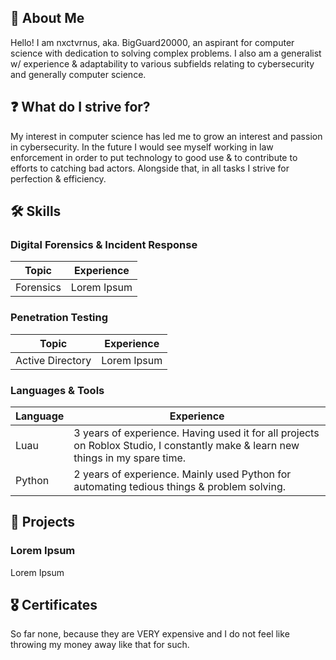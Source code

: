 ## 👤 About Me

Hello! I am nxctvrnus, aka. BigGuard20000, an aspirant for computer science with dedication to solving complex problems. I also am a generalist w/ experience & adaptability to various subfields relating to cybersecurity and generally computer science.

## ❓ What do I strive for?

My interest in computer science has led me to grow an interest and passion in cybersecurity. In the future I would see myself working in law enforcement in order to put technology to good use & to contribute to efforts to catching bad actors. Alongside that, in all tasks I strive for perfection & efficiency.

## 🛠️ Skills

### Digital Forensics & Incident Response
| Topic      | Experience |
| ----------- | ----------- |
| Forensics      |  Lorem Ipsum       |

### Penetration Testing
| Topic      | Experience |
| ----------- | ----------- |
| Active Directory      |  Lorem Ipsum       |

### Languages & Tools
| Language | Experience |
| ----------- | ----------- |
| Luau | 3 years of experience. Having used it for all projects on Roblox Studio, I constantly make & learn new things in my spare time.       |
| Python | 2 years of experience. Mainly used Python for automating tedious things & problem solving. |

## 💼 Projects
### Lorem Ipsum
Lorem Ipsum

## 🎖️ Certificates
So far none, because they are VERY expensive and I do not feel like throwing my money away like that for such.
